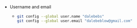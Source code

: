 - Username and email
	- ```bash
	  git config --global user.name "dalebebs"
	  git config --global user.email "dalebeblow@gmail.com"
	  
	  ```